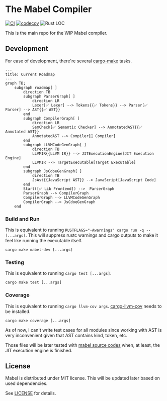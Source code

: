 # The Mabel Compiler

[![CI](https://github.com/heinthanth/mabel/actions/workflows/ci.yaml/badge.svg?branch=main)](https://github.com/heinthanth/mabel/actions/workflows/ci.yaml)
[![codecov](https://codecov.io/gh/heinthanth/mabel/branch/main/graph/badge.svg?token=L4P15DZ1UM)](https://codecov.io/gh/heinthanth/mabel)
![Rust LOC](https://tokei.rs/b1/github/heinthanth/mabel?category=code&type=Rust&label=Lines%20of%20Rust%20Code&color=FF281C1C&logo=https://raw.githubusercontent.com/PKief/vscode-material-icon-theme/main/icons/rust.svg)

This is the main repo for the WIP Mabel compiler.

## Development

For ease of development, there're several [cargo-make](https://github.com/sagiegurari/cargo-make) tasks.

```mermaid
---
title: Current Roadmap
---
graph TB;
    subgraph roadmap[ ]
        direction TB
        subgraph ParserGraph[ ]
            direction LR
            Lexer[✅ Lexer] --> Tokens{{✅ Tokens}} --> Parser[✅ Parser] --> AST{{✅ AST}}
        end
        subgraph CompilerGraph[ ]
            direction LR
            SemCheck[✅ Semantic Checker] --> AnnotatedAST{{✅ Annotated AST}}
            AnnotatedAST --> Compiler[🚧 Compiler]
        end
        subgraph LLVMCodeGenGraph[ ]
            direction TB
            LLVMIR{{LLVM IR}} --> JITExecutionEngine[JIT Execution Engine]
            LLVMIR --> TargetExecutable[Target Executable]
        end
        subgraph JsCdoeGenGraph[ ]
            direction TB
            JsAst{{JavaScript AST}} --> JavaScript[JavaScript Code]
        end
        Start([✅ Lib Frontend]) -->  ParserGraph
        ParserGraph --> CompilerGraph
        CompilerGraph --> LLVMCodeGenGraph
        CompilerGraph --> JsCdoeGenGraph
    end
```

### Build and Run

This is equivalent to running `RUSTFLAGS="-Awarnings" cargo run -q -- [...args]`.
This will suppress rustc warnings and cargo outputs to make it feel like running the executable itself.

```
cargo make mabel-dev [...args]
```

### Testing

This is equivalent to running `cargo test [...args]`.

```
cargo make test [...args]
```

### Coverage

This is equivalent to running `cargo llvm-cov args`. [cargo-llvm-cov](https://github.com/taiki-e/cargo-llvm-cov) needs to be installed.

```
cargo make coverage [...args]
```

As of now, I can't write test cases for all modules since working with AST is very inconvenient given that AST contains kind, token, etc.

Those files will be later tested with [mabel source codes](tests) when, at least, the JIT execution engine is finished.

## License

Mabel is distributed under MIT license. This will be updated later based on used dependencies.

See [LICENSE](LICENSE) for details.
